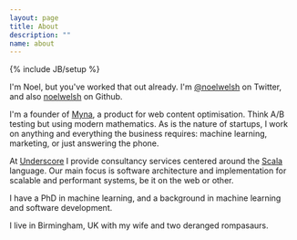 ```yaml
---
layout: page
title: About
description: ""
name: about
---
```

{% include JB/setup %}

I'm Noel, but you've worked that out already. I'm [@noelwelsh](http://twitter.com/noelwelsh) on Twitter, and also [noelwelsh](https://github.com/noelwelsh) on Github.

I'm a founder of [Myna](http://mynaweb.com/), a product for web content optimisation. Think A/B testing but using modern mathematics. As is the nature of startups, I work on anything and everything the business requires: machine learning, marketing, or just answering the phone.

At [Underscore](http://underscoreconsulting.com) I provide consultancy services centered around the [Scala](http://scala-lang.org) language. Our main focus is software architecture and implementation for scalable and performant systems, be it on the web or other.

I have a PhD in machine learning, and a background in machine learning and software development.

I live in Birmingham, UK with my wife and two deranged rompasaurs.
